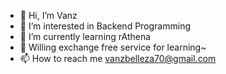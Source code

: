- 👋 Hi, I’m Vanz
- 👀 I’m interested in Backend Programming
- 🌱 I’m currently learning rAthena
- 💞️ Willing exchange free service for learning~
- 📫 How to reach me vanzbelleza70@gmail.com


